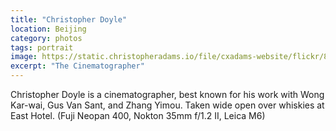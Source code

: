 ```yaml
---
title: "Christopher Doyle"
location: Beijing
category: photos
tags: portrait
image: https://static.christopheradams.io/file/cxadams-website/flickr/8699512236_ae449847b2_k_d.jpg
excerpt: "The Cinematographer"
---
```


Christopher Doyle is a cinematographer, best known for his work with Wong
Kar-wai, Gus Van Sant, and Zhang Yimou. Taken wide open over whiskies at East
Hotel. (Fuji Neopan 400, Nokton 35mm f/1.2 II, Leica M6)
